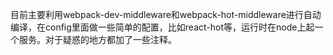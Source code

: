 目前主要利用webpack-dev-middleware和webpack-hot-middleware进行自动编译，在config里面做一些简单的配置，比如react-hot等，运行时在node上起一个服务。对于疑惑的地方都加了一些注释。
